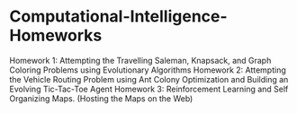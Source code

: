 # Computational-Intelligence-Homeworks
Homework 1: Attempting the Travelling Saleman, Knapsack, and Graph Coloring Problems using Evolutionary Algorithms
Homework 2: Attempting the Vehicle Routing Problem using Ant Colony Optimization and Building an Evolving Tic-Tac-Toe Agent
Homework 3: Reinforcement Learning and Self Organizing Maps. (Hosting the Maps on the Web)
